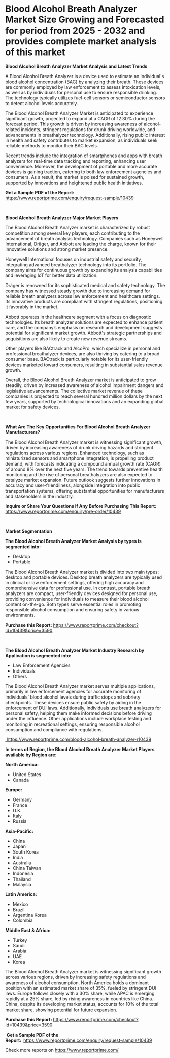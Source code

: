 <p><h1>Blood Alcohol Breath Analyzer Market Size Growing and Forecasted for period from 2025 - 2032 and provides complete market analysis of this market</h1></p><p><strong>Blood Alcohol Breath Analyzer Market Analysis and Latest Trends</strong></p>
<p><p>A Blood Alcohol Breath Analyzer is a device used to estimate an individual's blood alcohol concentration (BAC) by analyzing their breath. These devices are commonly employed by law enforcement to assess intoxication levels, as well as by individuals for personal use to ensure responsible drinking. The technology typically utilizes fuel-cell sensors or semiconductor sensors to detect alcohol levels accurately.</p><p>The Blood Alcohol Breath Analyzer Market is anticipated to experience significant growth, projected to expand at a CAGR of 12.30% during the forecast period. This growth is driven by increasing awareness of alcohol-related incidents, stringent regulations for drunk driving worldwide, and advancements in breathalyzer technology. Additionally, rising public interest in health and safety contributes to market expansion, as individuals seek reliable methods to monitor their BAC levels. </p><p>Recent trends include the integration of smartphones and apps with breath analyzers for real-time data tracking and reporting, enhancing user convenience. Moreover, the development of portable and more accurate devices is gaining traction, catering to both law enforcement agencies and consumers. As a result, the market is poised for sustained growth, supported by innovations and heightened public health initiatives.</p></p>
<p><strong>Get a Sample PDF of the Report:&nbsp;</strong> <a href="https://www.reportprime.com/enquiry/request-sample/10439?utm_campaign=2442&utm_medium=2&utm_source=Github&utm_content=ia&utm_term=20032025&utm_id=blood-alcohol-breath-analyzer">https://www.reportprime.com/enquiry/request-sample/10439</a></p>
<p>&nbsp;</p>
<p><strong>Blood Alcohol Breath Analyzer Major Market Players</strong></p>
<p><p>The Blood Alcohol Breath Analyzer market is characterized by robust competition among several key players, each contributing to the advancement of breath analysis technology. Companies such as Honeywell International, Dräger, and Abbott are leading the charge, known for their innovative solutions and strong market presence.</p><p>Honeywell International focuses on industrial safety and security, integrating advanced breathalyzer technology into its portfolio. The company aims for continuous growth by expanding its analysis capabilities and leveraging IoT for better data utilization.</p><p>Dräger is renowned for its sophisticated medical and safety technology. The company has witnessed steady growth due to increasing demand for reliable breath analyzers across law enforcement and healthcare settings. Its innovative products are compliant with stringent regulations, positioning it favorably in the market.</p><p>Abbott operates in the healthcare segment with a focus on diagnostic technologies. Its breath analyzer solutions are expected to enhance patient care, and the company’s emphasis on research and development suggests potential for significant market growth. Abbott's strategic partnerships and acquisitions are also likely to create new revenue streams.</p><p>Other players like BACtrack and AlcoPro, which specialize in personal and professional breathalyzer devices, are also thriving by catering to a broad consumer base. BACtrack is particularly notable for its user-friendly devices marketed toward consumers, resulting in substantial sales revenue growth.</p><p>Overall, the Blood Alcohol Breath Analyzer market is anticipated to grow steadily, driven by increased awareness of alcohol impairment dangers and legislative advancements. The collective market revenue of these companies is projected to reach several hundred million dollars by the next few years, supported by technological innovations and an expanding global market for safety devices.</p></p>
<p>&nbsp;</p>
<p><strong>What Are The Key Opportunities For Blood Alcohol Breath Analyzer Manufacturers?</strong></p>
<p><p>The Blood Alcohol Breath Analyzer market is witnessing significant growth, driven by increasing awareness of drunk driving hazards and stringent regulations across various regions. Enhanced technology, such as miniaturized sensors and smartphone integration, is propelling product demand, with forecasts indicating a compound annual growth rate (CAGR) of around 8% over the next five years. The trend towards preventive health monitoring and the rise of personal breathalyzers are also expected to catalyze market expansion. Future outlook suggests further innovations in accuracy and user-friendliness, alongside integration into public transportation systems, offering substantial opportunities for manufacturers and stakeholders in the industry.</p></p>
<p><strong>Inquire or Share Your Questions If Any Before Purchasing This Report:</strong> <a href="https://www.reportprime.com/enquiry/pre-order/10439?utm_campaign=2442&utm_medium=2&utm_source=Github&utm_content=ia&utm_term=20032025&utm_id=blood-alcohol-breath-analyzer">https://www.reportprime.com/enquiry/pre-order/10439</a></p>
<p>&nbsp;</p>
<p><strong>Market Segmentation</strong></p>
<p><strong>The Blood Alcohol Breath Analyzer Market Analysis by types is segmented into:</strong></p>
<p><ul><li>Desktop</li><li>Portable</li></ul></p>
<p><p>The Blood Alcohol Breath Analyzer market is divided into two main types: desktop and portable devices. Desktop breath analyzers are typically used in clinical or law enforcement settings, offering high accuracy and comprehensive data for professional use. In contrast, portable breath analyzers are compact, user-friendly devices designed for personal use, providing convenience for individuals to measure their blood alcohol content on-the-go. Both types serve essential roles in promoting responsible alcohol consumption and ensuring safety in various environments.</p></p>
<p><strong>Purchase this Report:&nbsp;</strong><a href="https://www.reportprime.com/checkout?id=10439&price=3590&utm_campaign=2442&utm_medium=2&utm_source=Github&utm_content=ia&utm_term=20032025&utm_id=blood-alcohol-breath-analyzer">https://www.reportprime.com/checkout?id=10439&price=3590</a></p>
<p>&nbsp;</p>
<p><strong>The Blood Alcohol Breath Analyzer Market Industry Research by Application is segmented into:</strong></p>
<p><ul><li>Law Enforcement Agencies</li><li>Individuals</li><li>Others</li></ul></p>
<p><p>The Blood Alcohol Breath Analyzer market serves multiple applications, primarily in law enforcement agencies for accurate monitoring of individuals' blood alcohol levels during traffic stops and sobriety checkpoints. These devices ensure public safety by aiding in the enforcement of DUI laws. Additionally, individuals use breath analyzers for personal safety, helping them make informed decisions before driving under the influence. Other applications include workplace testing and monitoring in recreational settings, ensuring responsible alcohol consumption and compliance with regulations.</p></p>
<p><a href="https://www.reportprime.com/blood-alcohol-breath-analyzer-r10439?utm_campaign=2442&utm_medium=2&utm_source=Github&utm_content=ia&utm_term=20032025&utm_id=blood-alcohol-breath-analyzer">&nbsp;https://www.reportprime.com/blood-alcohol-breath-analyzer-r10439</a></p>
<p><strong>In terms of Region, the Blood Alcohol Breath Analyzer Market Players available by Region are:</strong></p>
<p>
    <p> <strong> North America: </strong>
        <ul>
            <li>United States</li>
            <li>Canada</li>
        </ul>
        </p> 
    <p> <strong> Europe: </strong>
        <ul>
            <li>Germany</li>
            <li>France</li>
            <li>U.K.</li>
            <li>Italy</li>
            <li>Russia</li>
        </ul>
        </p> 
    <p> <strong> Asia-Pacific: </strong>
        <ul>
            <li>China</li>
            <li>Japan</li>
            <li>South Korea</li>
            <li>India</li>
            <li>Australia</li>
            <li>China Taiwan</li>
            <li>Indonesia</li>
            <li>Thailand</li>
            <li>Malaysia</li>
        </ul>
        </p> 
    <p> <strong> Latin America: </strong>
        <ul>
            <li>Mexico</li>
            <li>Brazil</li>
            <li>Argentina Korea</li>
            <li>Colombia</li>
        </ul>
        </p> 
    <p> <strong> Middle East & Africa: </strong>
        <ul>
            <li>Turkey</li>
            <li>Saudi</li>
            <li>Arabia</li>
            <li>UAE</li>
            <li>Korea</li>
        </ul>
    </p>
    </p>
<p><p>The Blood Alcohol Breath Analyzer market is witnessing significant growth across various regions, driven by increasing safety regulations and awareness of alcohol consumption. North America holds a dominant position with an estimated market share of 35%, fueled by stringent DUI laws. Europe follows closely with a 30% share, while APAC is emerging rapidly at a 25% share, led by rising awareness in countries like China. China, despite its developing market status, accounts for 10% of the total market share, showing potential for future expansion.</p></p>
<p><strong>Purchase this Report: </strong><a href="https://www.reportprime.com/checkout?id=10439&price=3590&utm_campaign=2442&utm_medium=2&utm_source=Github&utm_content=ia&utm_term=20032025&utm_id=blood-alcohol-breath-analyzer">https://www.reportprime.com/checkout?id=10439&price=3590</a></p>
<p>&nbsp;<strong>Get a Sample PDF of the Report:&nbsp;&nbsp;</strong><a href="https://www.reportprime.com/enquiry/request-sample/10439?utm_campaign=2442&utm_medium=2&utm_source=Github&utm_content=ia&utm_term=20032025&utm_id=blood-alcohol-breath-analyzer">https://www.reportprime.com/enquiry/request-sample/10439</a></p>
<p><strong></strong></p>
<p>Check more reports on <a href="https://www.reportprime.com/?utm_campaign=2442&utm_medium=2&utm_source=Github&utm_content=ia&utm_term=20032025&utm_id=blood-alcohol-breath-analyzer">https://www.reportprime.com/</a></p>